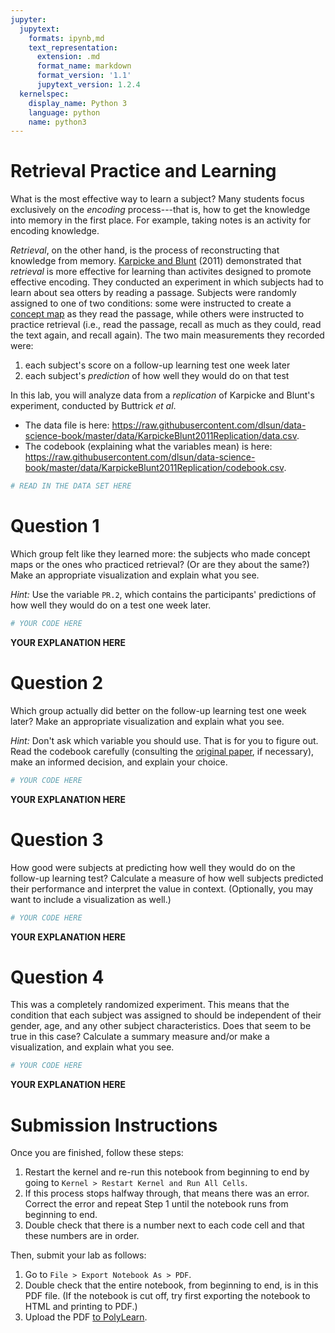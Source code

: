 ```yaml
---
jupyter:
  jupytext:
    formats: ipynb,md
    text_representation:
      extension: .md
      format_name: markdown
      format_version: '1.1'
      jupytext_version: 1.2.4
  kernelspec:
    display_name: Python 3
    language: python
    name: python3
---
```


# Retrieval Practice and Learning

What is the most effective way to learn a subject? Many students focus exclusively on the _encoding_ process---that is, how to get the knowledge into memory in the first place. For example, taking notes is an activity for encoding knowledge.

_Retrieval_, on the other hand, is the process of reconstructing that knowledge from memory. [Karpicke and Blunt](http://science.sciencemag.org/content/331/6018/772) (2011) demonstrated that _retrieval_ is more effective for learning than activites designed to promote effective encoding. They conducted an experiment in which subjects had to learn about sea otters by reading a passage. Subjects were randomly assigned to one of two conditions: some were instructed to create a [concept map](https://en.wikipedia.org/wiki/Concept_map) as they read the passage, while others were instructed to practice retrieval (i.e., read the passage, recall as much as they could, read the text again, and recall again). The two main measurements they recorded were:

1. each subject's score on a follow-up learning test one week later
2. each subject's _prediction_ of how well they would do on that test

In this lab, you will analyze data from a _replication_ of Karpicke and Blunt's experiment, conducted by Buttrick _et al_.
- The data file is here: https://raw.githubusercontent.com/dlsun/data-science-book/master/data/KarpickeBlunt2011Replication/data.csv.
- The codebook (explaining what the variables mean) is here: https://raw.githubusercontent.com/dlsun/data-science-book/master/data/KarpickeBlunt2011Replication/codebook.csv.

```python
# READ IN THE DATA SET HERE
```

# Question 1

Which group felt like they learned more: the subjects who made concept maps or the ones who practiced retrieval? (Or are they about the same?) Make an appropriate visualization and explain what you see.

_Hint:_ Use the variable `PR.2`, which contains the participants' predictions of how well they would do on a test one week later. 

```python
# YOUR CODE HERE
```

**YOUR EXPLANATION HERE**


# Question 2

Which group actually did better on the follow-up learning test one week later? Make an appropriate visualization and explain what you see.

_Hint:_ Don't ask which variable you should use. That is for you to figure out. Read the codebook carefully (consulting the [original paper](http://science.sciencemag.org/content/331/6018/772), if necessary), make an informed decision, and explain your choice.

```python
# YOUR CODE HERE
```

**YOUR EXPLANATION HERE**


# Question 3

How good were subjects at predicting how well they would do on the follow-up learning test? Calculate a measure of how well subjects predicted their performance and interpret the value in context. (Optionally, you may want to include a visualization as well.)

```python
# YOUR CODE HERE
```

**YOUR EXPLANATION HERE**


# Question 4

This was a completely randomized experiment. This means that the condition that each subject was assigned to should be independent of their gender, age, and any other subject characteristics. Does that seem to be true in this case? Calculate a summary measure and/or make a visualization, and explain what you see.

```python
# YOUR CODE HERE
```

**YOUR EXPLANATION HERE**


# Submission Instructions

Once you are finished, follow these steps:

1. Restart the kernel and re-run this notebook from beginning to end by going to `Kernel > Restart Kernel and Run All Cells`.
2. If this process stops halfway through, that means there was an error. Correct the error and repeat Step 1 until the notebook runs from beginning to end.
3. Double check that there is a number next to each code cell and that these numbers are in order.

Then, submit your lab as follows:

1. Go to `File > Export Notebook As > PDF`.
2. Double check that the entire notebook, from beginning to end, is in this PDF file. (If the notebook is cut off, try first exporting the notebook to HTML and printing to PDF.)
3. Upload the PDF [to PolyLearn](https://polylearn.calpoly.edu/AY_2018-2019/mod/assign/view.php?id=313950).
